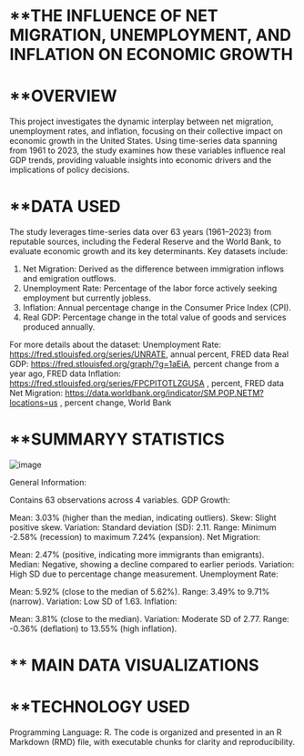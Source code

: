 # **THE INFLUENCE OF NET MIGRATION, UNEMPLOYMENT, AND INFLATION ON ECONOMIC GROWTH
# **OVERVIEW
This project investigates the dynamic interplay between net migration, unemployment rates, and inflation, focusing on their collective impact on economic growth in the United States. Using time-series data spanning from 1961 to 2023, the study examines how these variables influence real GDP trends, providing valuable insights into economic drivers and the implications of policy decisions.

# **DATA USED 
The study leverages time-series data over 63 years (1961–2023) from reputable sources, including the Federal Reserve and the World Bank, to evaluate economic growth and its key determinants. Key datasets include:
1. Net Migration: Derived as the difference between immigration inflows and emigration outflows.
2. Unemployment Rate: Percentage of the labor force actively seeking employment but currently jobless.
3. Inflation: Annual percentage change in the Consumer Price Index (CPI).
4. Real GDP: Percentage change in the total value of goods and services produced annually.

For more details about the dataset:
Unemployment Rate: https://fred.stlouisfed.org/series/UNRATE, annual percent, FRED data
Real GDP: https://fred.stlouisfed.org/graph/?g=1aEiA, percent change from a year ago, FRED data 
Inflation: https://fred.stlouisfed.org/series/FPCPITOTLZGUSA , percent, FRED data
Net Migration: https://data.worldbank.org/indicator/SM.POP.NETM?locations=us , percent change, World Bank

# **SUMMARYY STATISTICS
![image](https://github.com/user-attachments/assets/082f3ab9-382d-4075-b804-c1cd72dde053)

General Information:

Contains 63 observations across 4 variables.
GDP Growth:

Mean: 3.03% (higher than the median, indicating outliers).
Skew: Slight positive skew.
Variation: Standard deviation (SD): 2.11.
Range: Minimum -2.58% (recession) to maximum 7.24% (expansion).
Net Migration:

Mean: 2.47% (positive, indicating more immigrants than emigrants).
Median: Negative, showing a decline compared to earlier periods.
Variation: High SD due to percentage change measurement.
Unemployment Rate:

Mean: 5.92% (close to the median of 5.62%).
Range: 3.49% to 9.71% (narrow).
Variation: Low SD of 1.63.
Inflation:

Mean: 3.81% (close to the median).
Variation: Moderate SD of 2.77.
Range: -0.36% (deflation) to 13.55% (high inflation).








# ** MAIN DATA VISUALIZATIONS

   
# **TECHNOLOGY USED
Programming Language: R. The code is organized and presented in an R Markdown (RMD) file, with executable chunks for clarity and reproducibility.

